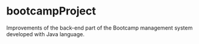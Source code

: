 # bootcampProject
Improvements of the back-end part of the Bootcamp management system developed with Java language.

